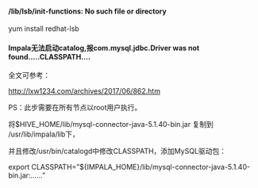 #### /lib/lsb/init-functions: No such file or directory

yum install redhat-lsb

#### Impala无法启动catalog,报com.mysql.jdbc.Driver was not found.....CLASSPATH....

全文可参考：

http://lxw1234.com/archives/2017/06/862.htm

 

PS：此步需要在所有节点以root用户执行。

将$HIVE_HOME/lib/mysql-connector-java-5.1.40-bin.jar 复制到 /usr/lib/impala/lib下，

并且修改/usr/bin/catalogd中修改CLASSPATH，添加MySQL驱动包：

export CLASSPATH=”${IMPALA_HOME}/lib/mysql-connector-java-5.1.40-bin.jar:……”
